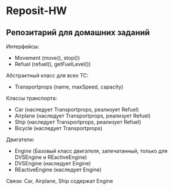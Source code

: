 # Reposit-HW
Репозитарий для домашних заданий
----------------------------------------

Интерфейсы:
- Movement (move(), stop())
- Refuel (refuel(), getFuelLevel())

Абстрактный класс для всех ТС:
- Transportprops (name, maxSpeed, capacity)

Классы транспорта:
- Car (наследует Transportprops, реализует Refuel)
- Airplane (наследует Transportprops, реализует Refuel) 
- Ship (наследует Transportprops, реализует Refuel)
- Bicycle (наследует Transportprops)

Двигатели:
- Engine (Базовый класс двигателя, запечатанный, только для DVSEngine и REactiveEngine)
- DVSEngine (наследует Engine)
- REactiveEngine (наследует Engine)

Связи:
Car, Airplane, Ship содержат Engine
